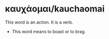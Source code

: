 # καυχάομαι/kauchaomai
This word is an action. It is a verb.

* This word means to boast or to brag.
